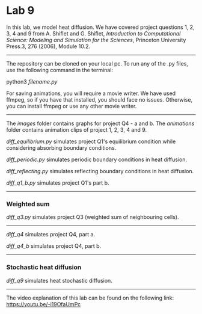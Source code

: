# Lab 9
In this lab, we model heat diffusion. We have covered project questions 1, 2, 3, 4 and 9 from A. Shiflet and G. Shiflet, 
*Introduction to Computational Science: Modeling and Simulation for the Sciences*, Princeton University Press.3, 276 (2006), Module 10.2.

___

The repository can be cloned on your local pc.
To run any of the .py files, use the following command in the terminal:

python3 *filename.py* 

For saving animations, you will require a movie writer. We have used ffmpeg, so if you have that installed, you should face no issues. Otherwise, you can install ffmpeg or use 
any other movie writer. 

___

The *images* folder contains graphs for project Q4 - a and b. The *animations* folder contains animation clips of project 1, 2, 3, 4 and 9. 

*diff_equilibrium.py* simulates project Q1's equilibrium condition while considering absorbing boundary conditions.

*diff_periodic.py* simulates periodic boundary conditions in heat diffusion.

*diff_reflecting.py* simulates reflecting boundary conditions in heat diffusion.

*diff_q1_b.py* simulates project Q1's part b.
___

### Weighted sum

*diff_q3.py* simulates project Q3 (weighted sum of neighbouring cells).

___ 

*diff_q4* simulates project Q4, part a. 

*diff_q4_b* simulates project Q4, part b.
___

### Stochastic heat diffusion
*diff_q9* simulates heat stochastic diffusion.

___

The video explanation of this lab can be found on the following link: https://youtu.be/-i19OfaUmPc
